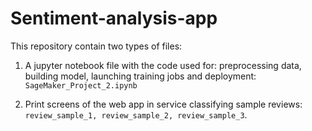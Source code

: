 # Sentiment-analysis-app

This repository contain two types of files:

1) A jupyter notebook file with the code used for: preprocessing data, building model, launching training jobs and deployment: ``SageMaker_Project_2.ipynb``

2) Print screens of the web app in service classifying sample reviews: ``review_sample_1, review_sample_2, review_sample_3``.
